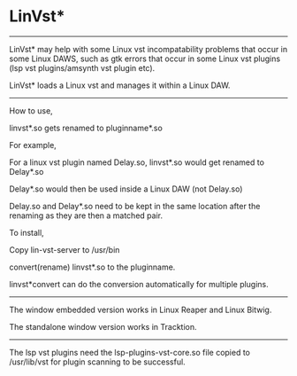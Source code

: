# LinVst*

-----

LinVst* may help with some Linux vst incompatability problems that occur in some Linux DAWS, such as gtk errors that occur in some Linux vst plugins (lsp vst plugins/amsynth vst plugin etc).

LinVst* loads a Linux vst and manages it within a Linux DAW.

-------

How to use,

linvst*.so gets renamed to pluginname*.so

For example,

For a linux vst plugin named Delay.so, linvst*.so would get renamed to Delay*.so

Delay*.so would then be used inside a Linux DAW (not Delay.so)

Delay.so and Delay*.so need to be kept in the same location after the renaming as they are then a matched pair.

To install,

Copy lin-vst-server to /usr/bin

convert(rename) linvst*.so to the pluginname.

linvst*convert can do the conversion automatically for multiple plugins.

-----------

The window embedded version works in Linux Reaper and Linux Bitwig.

The standalone window version works in Tracktion.

-----------

The lsp vst plugins need the lsp-plugins-vst-core.so file copied to /usr/lib/vst for plugin scanning to be successful.
